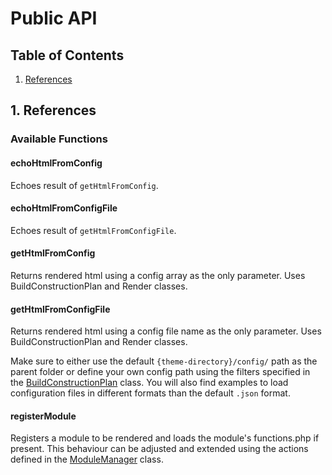 # Public API

## Table of Contents
1. [References](#1.-references)

## 1. References

### Available Functions
#### echoHtmlFromConfig
Echoes result of `getHtmlFromConfig`.

#### echoHtmlFromConfigFile
Echoes result of `getHtmlFromConfigFile`.

#### getHtmlFromConfig
Returns rendered html using a config array as the only parameter. Uses BuildConstructionPlan and Render classes.

#### getHtmlFromConfigFile
Returns rendered html using a config file name as the only parameter. Uses BuildConstructionPlan and Render classes.

Make sure to either use the default `{theme-directory}/config/` path as the parent folder or define your own config path using the filters specified in the [BuildConstructionPlan](BuildConstructionPlan.md) class. You will also find examples to load configuration files in different formats than the default `.json` format.

#### registerModule
Registers a module to be rendered and loads the module's functions.php if present. This behaviour can be adjusted and extended using the actions defined in the [ModuleManager](ModuleManager.md) class.
